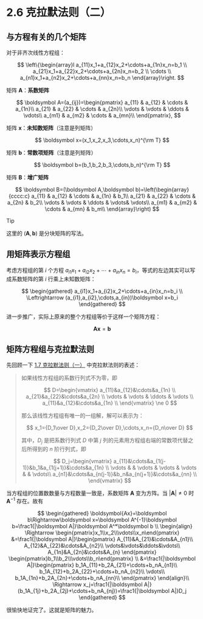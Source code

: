 # 2.6 克拉默法则（二）

## 与方程有关的几个矩阵

对于非齐次线性方程组：

$$
\left\{\begin{array}l
  a_{11}x_1+a_{12}x_2+\cdots+a_{1n}x_n=b_1 \\
  a_{21}x_1+a_{22}x_2+\cdots+a_{2n}x_n=b_2 \\
  \cdots \\
  a_{n1}x_1+a_{n2}x_2+\cdots+a_{nn}x_n=b_n
\end{array}\right.
$$

矩阵 $\boldsymbol A$：**系数矩阵**

$$
\boldsymbol A=(a_{ij})=\begin{pmatrix}
  a_{11} & a_{12} & \cdots & a_{1n}\\
  a_{21} & a_{22} & \cdots & a_{2n}\\
  \vdots & \vdots & \ddots & \vdots\\
  a_{m1} & a_{m2} & \cdots & a_{mn}\\
\end{pmatrix},
$$

矩阵 $\boldsymbol x$：**未知数矩阵**（注意是列矩阵）

$$
\boldsymbol x=(x_1,x_2,x_3,\cdots,x_n)^{\rm T}
$$

矩阵 $\boldsymbol b$：**常数项矩阵**（注意是列矩阵）

$$
\boldsymbol b=(b_1,b_2,b_3,\cdots,b_n)^{\rm T}
$$

矩阵 $\boldsymbol B$：**增广矩阵**

$$
\boldsymbol B=(\boldsymbol A,\boldsymbol b)=\left(\begin{array}{cccc:c}
  a_{11} & a_{12} & \cdots & a_{1n} & b_1\\
  a_{21} & a_{22} & \cdots & a_{2n} & b_2\\
  \vdots & \vdots & \ddots & \vdots& \vdots\\
  a_{m1} & a_{m2} & \cdots & a_{mn} & b_m\\
\end{array}\right)
$$

> [!tip]
>
> 这里的 $(\boldsymbol A,\boldsymbol b)$ 是分块矩阵的写法。

## 用矩阵表示方程组

考虑方程组的第 $i$ 个方程 $a_{i1}x_1+a_{i2}x_2+\cdots+a_{in}x_n=b_i$，等式的左边其实可以写成系数矩阵的第 $i$ 行乘上未知数矩阵：

$$
\begin{gathered}
a_{i1}x_1+a_{i2}x_2+\cdots+a_{in}x_n=b_i \\
\Leftrightarrow (a_{i1},a_{i2},\cdots,a_{in})\boldsymbol x=b_i
\end{gathered}
$$

进一步推广，实际上原来的整个方程组等价于这样一个矩阵方程：

$$
\boldsymbol{Ax}=\boldsymbol b
$$

## 矩阵方程组与克拉默法则

先回顾一下 [1.7 克拉默法则（一）](../1-行列式/1.7-克拉默法则（一）#克拉默法则) 中克拉默法则的表述：

> 如果线性方程组的系数行列式不为零，即
>
> $$
> D=\begin{vmatrix}
>  a_{11}&a_{12}&\cdots&a_{1n} \\
>  a_{21}&a_{22}&\cdots&a_{2n} \\
>  \vdots & \vdots & \ddots & \vdots \\
>  a_{11}&a_{12}&\cdots&a_{1n} \\
> \end{vmatrix}
> \ne 0
> $$
>
> 那么该线性方程组有唯一的一组解，解可以表示为：
>
> $$
> x_1={D_1\over D},x_2={D_2\over D},\cdots,x_n={D_n\over D}
> $$
>
> 其中，$D_j$ 是把系数行列式 $D$ 中第 $j$ 列的元素用方程组右端的常数项代替之后所得到的 $n$ 阶行列式，即
>
> $$
> D_j=\begin{vmatrix}
>  a_{11}&\cdots&a_{1(j-1)}&b_1&a_{1(j+1)}&\cdots&a_{1n} \\
>  \vdots &  & \vdots & \vdots & \vdots &  & \vdots\\
>  a_{n1}&\cdots&a_{n(j-1)}&b_n&a_{n(j+1)}&\cdots&a_{nn} \\
> \end{vmatrix}
> $$

当方程组的位置数数量与方程数量一致是，系数矩阵 $\boldsymbol A$ 变为方阵。当 $|\boldsymbol A|\ne0$ 时 $\boldsymbol A^{-1}$ 存在。故有

$$
\begin{gathered}
\boldsymbol{Ax}=\boldsymbol b\Rightarrow\boldsymbol x=\boldsymbol A^{-1}\boldsymbol b=\frac1{|\boldsymbol A|}\boldsymbol A^*\boldsymbol b \\
\begin{align}
\Rightarrow
\begin{pmatrix}x_1\\x_2\\\vdots\\x_n\end{pmatrix}
&=\frac1{|\boldsymbol A|}\begin{pmatrix}
A_{11}&A_{21}&\cdots&A_{n1}\\
A_{12}&A_{22}&\cdots&A_{n2}\\
\vdots&\vdots&\ddots&\vdots\\
A_{1n}&A_{2n}&\cdots&A_{n}
\end{pmatrix}
\begin{pmatrix}b_1\\b_2\\\vdots\\b_n\end{pmatrix} \\
&=\frac1{|\boldsymbol A|}\begin{pmatrix}
b_1A_{11}+b_2A_{21}+\cdots+b_nA_{n1}\\
b_1A_{12}+b_2A_{22}+\cdots+b_nA_{n2}\\
\vdots\\
b_1A_{1n}+b_2A_{2n}+\cdots+b_nA_{nn}\\
\end{pmatrix}
\end{align}\\
\Rightarrow x_j=\frac1{|\boldsymbol A|}(b_1A_{1j}+b_2A_{2j}+\cdots+b_nA_{nj})=\frac1{|\boldsymbol A|}D_j
\end{gathered}
$$

很愉快地证完了。这就是矩阵的魅力。
